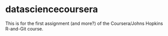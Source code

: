 # datasciencecoursera
This is for the first assignment (and more?) of the Coursera/Johns Hopkins R-and-Git course.
